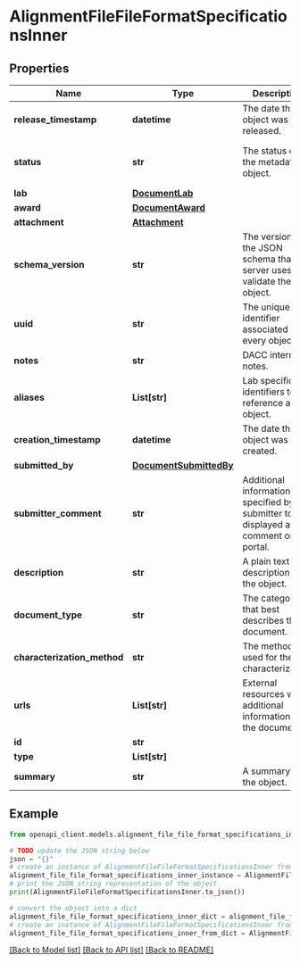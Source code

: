 # AlignmentFileFileFormatSpecificationsInner


## Properties

Name | Type | Description | Notes
------------ | ------------- | ------------- | -------------
**release_timestamp** | **datetime** | The date the object was released. | [optional] 
**status** | **str** | The status of the metadata object. | [optional] [default to 'in progress']
**lab** | [**DocumentLab**](DocumentLab.md) |  | 
**award** | [**DocumentAward**](DocumentAward.md) |  | 
**attachment** | [**Attachment**](Attachment.md) |  | 
**schema_version** | **str** | The version of the JSON schema that the server uses to validate the object. | [optional] [default to '4']
**uuid** | **str** | The unique identifier associated with every object. | [optional] 
**notes** | **str** | DACC internal notes. | [optional] 
**aliases** | **List[str]** | Lab specific identifiers to reference an object. | [optional] 
**creation_timestamp** | **datetime** | The date the object was created. | [optional] 
**submitted_by** | [**DocumentSubmittedBy**](DocumentSubmittedBy.md) |  | [optional] 
**submitter_comment** | **str** | Additional information specified by the submitter to be displayed as a comment on the portal. | [optional] 
**description** | **str** | A plain text description of the object. | 
**document_type** | **str** | The category that best describes the document. | 
**characterization_method** | **str** | The method used for the characterization. | [optional] 
**urls** | **List[str]** | External resources with additional information to the document. | [optional] 
**id** | **str** |  | [optional] 
**type** | **List[str]** |  | [optional] 
**summary** | **str** | A summary of the object. | [optional] 

## Example

```python
from openapi_client.models.alignment_file_file_format_specifications_inner import AlignmentFileFileFormatSpecificationsInner

# TODO update the JSON string below
json = "{}"
# create an instance of AlignmentFileFileFormatSpecificationsInner from a JSON string
alignment_file_file_format_specifications_inner_instance = AlignmentFileFileFormatSpecificationsInner.from_json(json)
# print the JSON string representation of the object
print(AlignmentFileFileFormatSpecificationsInner.to_json())

# convert the object into a dict
alignment_file_file_format_specifications_inner_dict = alignment_file_file_format_specifications_inner_instance.to_dict()
# create an instance of AlignmentFileFileFormatSpecificationsInner from a dict
alignment_file_file_format_specifications_inner_from_dict = AlignmentFileFileFormatSpecificationsInner.from_dict(alignment_file_file_format_specifications_inner_dict)
```
[[Back to Model list]](../README.md#documentation-for-models) [[Back to API list]](../README.md#documentation-for-api-endpoints) [[Back to README]](../README.md)


